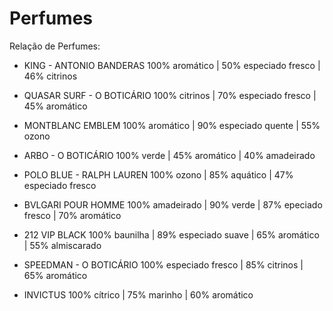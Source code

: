 # Perfumes

Relação de Perfumes:

- KING - ANTONIO BANDERAS
100% aromático | 50% especiado fresco | 46% citrinos

- QUASAR SURF -  O BOTICÁRIO
100% citrinos | 70% especiado fresco | 45% aromático

- MONTBLANC EMBLEM
100% aromático | 90% especiado quente | 55% ozono

- ARBO - O BOTICÁRIO
100% verde | 45% aromático | 40% amadeirado

- POLO BLUE - RALPH LAUREN
100% ozono | 85% aquático | 47% especiado fresco

- BVLGARI POUR HOMME
100% amadeirado | 90% verde | 87% epeciado fresco | 70% aromático

- 212 VIP BLACK
100% baunilha | 89% especiado suave | 65% aromático | 55% almiscarado

- SPEEDMAN - O BOTICÁRIO
100% especiado fresco | 85% citrinos | 65% aromático

- INVICTUS
100% cítrico | 75% marinho | 60% aromático
